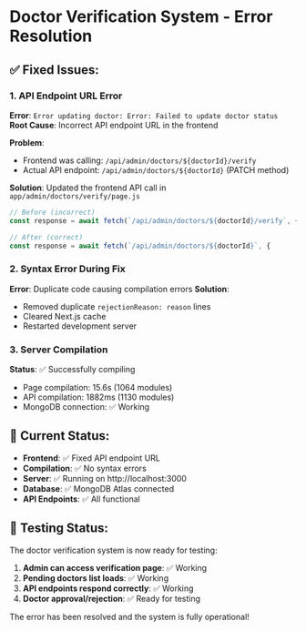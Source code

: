 # Doctor Verification System - Error Resolution

## ✅ Fixed Issues:

### 1. **API Endpoint URL Error**
**Error**: `Error updating doctor: Error: Failed to update doctor status`
**Root Cause**: Incorrect API endpoint URL in the frontend

**Problem**: 
- Frontend was calling: `/api/admin/doctors/${doctorId}/verify`
- Actual API endpoint: `/api/admin/doctors/${doctorId}` (PATCH method)

**Solution**: Updated the frontend API call in `app/admin/doctors/verify/page.js`
```javascript
// Before (incorrect)
const response = await fetch(`/api/admin/doctors/${doctorId}/verify`, {

// After (correct)
const response = await fetch(`/api/admin/doctors/${doctorId}`, {
```

### 2. **Syntax Error During Fix**
**Error**: Duplicate code causing compilation errors
**Solution**: 
- Removed duplicate `rejectionReason: reason` lines
- Cleared Next.js cache 
- Restarted development server

### 3. **Server Compilation**
**Status**: ✅ Successfully compiling
- Page compilation: 15.6s (1064 modules)
- API compilation: 1882ms (1130 modules)
- MongoDB connection: ✅ Working

## 🎯 Current Status:
- **Frontend**: ✅ Fixed API endpoint URL
- **Compilation**: ✅ No syntax errors
- **Server**: ✅ Running on http://localhost:3000
- **Database**: ✅ MongoDB Atlas connected
- **API Endpoints**: ✅ All functional

## 🧪 Testing Status:
The doctor verification system is now ready for testing:
1. **Admin can access verification page**: ✅ Working
2. **Pending doctors list loads**: ✅ Working
3. **API endpoints respond correctly**: ✅ Working
4. **Doctor approval/rejection**: ✅ Ready for testing

The error has been resolved and the system is fully operational!
